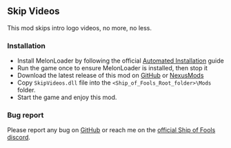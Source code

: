 ## Skip Videos

This mod skips intro logo videos, no more, no less.

### Installation

* Install MelonLoader by following the official [Automated Installation](https://melonwiki.xyz/#/README?id=automated-installation) guide
* Run the game once to ensure MelonLoader is installed, then stop it
* Download the latest release of this mod on [GitHub](https://github.com/laymain/ship-of-fools-mods/releases)
  or [NexusMods](https://www.nexusmods.com//mods/1&game_id=5178)
* Copy `SkipVideos.dll` file into the `<Ship_of_Fools_Root_folder>\Mods` folder.
* Start the game and enjoy this mod.

### Bug report

Please report any bug on [GitHub](https://github.com/laymain/ship-of-fools-mods/issues) or reach me on the [official Ship of Fools discord](https://discord.gg/gSnbGNheRk).
